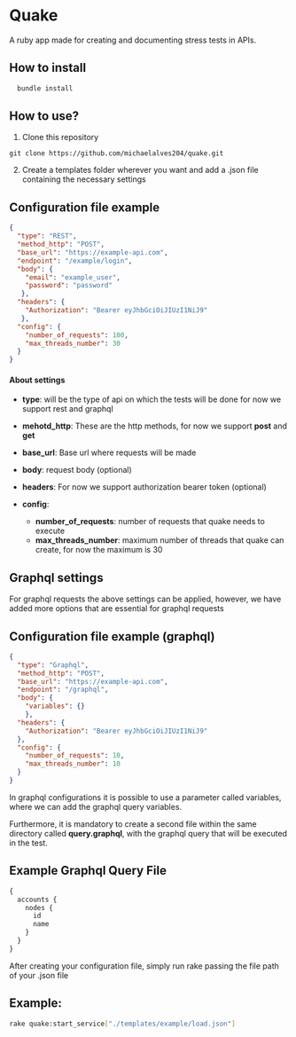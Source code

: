 # Quake

A ruby ​​app made for creating and documenting stress tests in APIs.
## How to install

```bash
  bundle install
```
## How to use?

1. Clone this repository

```git
git clone https://github.com/michaelalves204/quake.git
```

2. Create a templates folder wherever you want and add a .json file containing the necessary settings

## Configuration file example

```json
{
  "type": "REST",
  "method_http": "POST",
  "base_url": "https://example-api.com",
  "endpoint": "/example/login",
  "body": {
    "email": "example_user",
    "password": "password"
   },
  "headers": {
    "Authorization": "Bearer eyJhbGciOiJIUzI1NiJ9"
   },
  "config": {
    "number_of_requests": 100,
    "max_threads_number": 30
  }
}
```

#### About settings

* **type**: will be the type of api on which the tests will be done
for now we support rest and graphql

* **mehotd_http**: These are the http methods, for now we support **post** and **get**

* **base_url**: Base url where requests will be made

* **body**: request body (optional)
* **headers**: For now we support authorization bearer token (optional)
* **config**:
  * **number_of_requests**: number of requests that quake needs to execute
  * **max_threads_number**: maximum number of threads that quake can create, for now the maximum is 30

## Graphql settings

For graphql requests the above settings can be applied, however, we have added more options that are essential for graphql requests

## Configuration file example (graphql)

```json
{
  "type": "Graphql",
  "method_http": "POST",
  "base_url": "https://example-api.com",
  "endpoint": "/graphql",
  "body": {
    "variables": {}
    },
  "headers": {
    "Authorization": "Bearer eyJhbGciOiJIUzI1NiJ9"
  },
  "config": {
    "number_of_requests": 10,
    "max_threads_number": 10
  }
}
```

In graphql configurations it is possible to use a parameter called variables, where we can add the graphql query variables.

Furthermore, it is mandatory to create a second file within the same directory called **query.graphql**, with the graphql query that will be executed in the test.

## Example Graphql Query File

```graphql
{
  accounts {
    nodes {
      id
      name
    }
  }
}
```
After creating your configuration file, simply run rake passing the file path of your .json file

## Example:

```bash
rake quake:start_service["./templates/example/load.json"]
```
